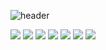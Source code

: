 ![header](https://capsule-render.vercel.app/api?type=waving&color=timeAuto&height=300&section=header&text=WELCOME&desc=JIHYEON's%20Github&fontSize=90&fontAlignY=25&descAlignY=40)

<img src="https://img.shields.io/badge/C-A8B9CC?style=for-the-badge&logo=C&logoColor=white">
<img src="https://img.shields.io/badge/C++-00599C?style=for-the-badge&logo=C++&logoColor=white">
<img src="https://img.shields.io/badge/C#-239120?style=for-the-badge&logo=C%20Sharp&logoColor=white">
<img src="https://img.shields.io/badge/JAVASCRIPT-F7DF1E?style=for-the-badge&logo=JavaScript&logoColor=white">
<img src="https://img.shields.io/badge/PYTHON-3776AB?style=for-the-badge&logo=Python&logoColor=white">
<a href="https://www.instagram.com/j.jm.o_o/" target='_blank'><img src="https://img.shields.io/badge/INSTAGRAM-E4405F?style=for-the-badge&logo=Instagram&logoColor=white"></a>
<a href="https://jihyeonsite.netlify.app/" target='_blank'><img src="https://img.shields.io/badge/WEBSITE-4EE3C2?style=for-the-badge&logo=Instatus&logoColor=white"></a>
